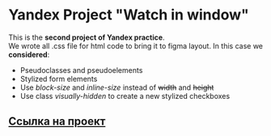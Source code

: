 # Yandex Project "Watch in window"
This is the __second project of Yandex practice__.<br/>
We wrote all .css file for html code to bring it to figma layout.
In this case we __considered__:
* Pseudoclasses and pseudoelements
* Stylized form elements
* Use *block-size* and *inline-size* instead of ~~width~~ and ~~height~~ 
* Use class *visually-hidden* to create a new stylized checkboxes


## [Ссылка на проект](https://github.com/Complaint0/posmotri_v_okno.git) 
